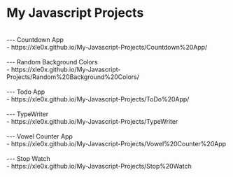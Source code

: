 # My Javascript Projects
<br>
--- Countdown App <br>
- https://xle0x.github.io/My-Javascript-Projects/Countdown%20App/ <br> <br>
--- Random Background Colors <br>
- https://xle0x.github.io/My-Javascript-Projects/Random%20Background%20Colors/ <br> <br>
--- Todo App <br>
- https://xle0x.github.io/My-Javascript-Projects/ToDo%20App/ <br><br>
--- TypeWriter <br>
- https://xle0x.github.io/My-Javascript-Projects/TypeWriter <br><br>
--- Vowel Counter App <br>
- https://xle0x.github.io/My-Javascript-Projects/Vowel%20Counter%20App <br><br>
--- Stop Watch <br>
- https://xle0x.github.io/My-Javascript-Projects/Stop%20Watch <br><br>

